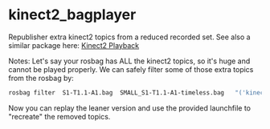 # kinect2_bagplayer
Republisher extra kinect2 topics from a reduced recorded set.
See also a similar package here:
[Kinect2 Playback](https://github.com/si-machines/data_logger_bag/wiki/Kinect2-Playback)

Notes:
Let's say your rosbag has ALL the kinect2 topics, so it's huge and cannot be played properly.
We can safely filter some of those extra topics from the rosbag by:
```bash
rosbag filter  S1-T1.1-A1.bag  SMALL_S1-T1.1-A1-timeless.bag   "('kinect2' not  in topic ) or (topic == '/robot5/sensors/kinect2/hd/image_color' or  topic == '/robot5/sensors/kinect2/hd/camera_info' or topic == '/robot5/sensors/kinect2/sd/image_depth' or  topic == '/robot5/sensors/kinect2/sd/camera_info' )"
```

Now you can replay the leaner version and use the provided launchfile to "recreate" the removed topics.
